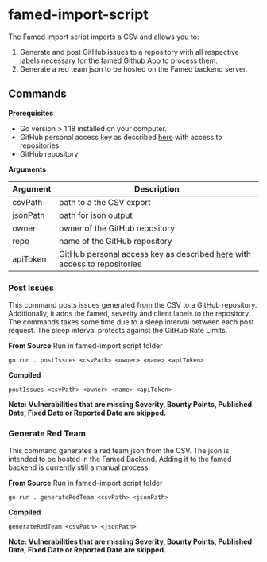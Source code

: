 # famed-import-script

The Famed import script imports a CSV and allows you to:
1. Generate and post GitHub issues to a repository with all respective labels necessary for the famed Github App to process them.
2. Generate a red team json to be hosted on the Famed backend server.

## Commands

**Prerequisites**

- Go version > 1.18 installed on your computer.
- GitHub personal access key as described [here](https://docs.github.com/en/authentication/keeping-your-account-and-data-secure/creating-a-personal-access-token) with access to repositories
- GitHub repository

**Arguments**

| Argument | Description                                                                                                                                                                                 | 
|----------|---------------------------------------------------------------------------------------------------------------------------------------------------------------------------------------------|
| csvPath  | path to a the CSV export                                                                                                                                                                    | 
| jsonPath | path for json output                                                                                                                                                                        |                                                                                                                                                                              |
| owner    | owner of the GitHub repository                                                                                                                                                              |
| repo     | name of the GitHub repository                                                                                                                                                               |                                                           | 
| apiToken | GitHub personal access key as described [here](https://docs.github.com/en/authentication/keeping-your-account-and-data-secure/creating-a-personal-access-token) with access to repositories | 

### Post Issues

This command posts issues generated from the CSV to a GitHub repository.
Additionally, it adds the famed, severity and client labels to the repository.
The commands takes some time due to a sleep interval between each post request.
The sleep interval protects against the GitHub Rate Limits.

**From Source**
Run in famed-import script folder
````
go run . postIssues <csvPath> <owner> <name> <apiToken>
````

**Compiled** 
````
postIssues <csvPath> <owner> <name> <apiToken>
````

**Note: Vulnerabilities that are missing Severity, Bounty Points, Published Date, Fixed Date or Reported Date are skipped.**

### Generate Red Team

This command generates a red team json from the CSV.
The json is intended to be hosted in the Famed Backend.
Adding it to the famed backend is currently still a manual process.

**From Source**
Run in famed-import script folder
````
go run . generateRedTeam <csvPath> <jsonPath>
````

**Compiled**
````
generateRedTeam <csvPath> <jsonPath>
````

**Note: Vulnerabilities that are missing Severity, Bounty Points, Published Date, Fixed Date or Reported Date are skipped.**
